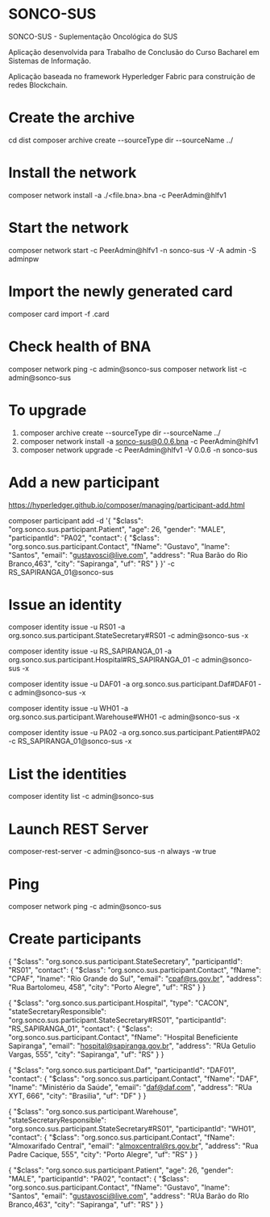 # SONCO-SUS
SONCO-SUS - Suplementação Oncológica do SUS

Aplicação desenvolvida para Trabalho de Conclusão do Curso Bacharel em Sistemas de Informação. 

Aplicação baseada no framework Hyperledger Fabric para construição de redes Blockchain.

# Create the archive
cd dist
composer archive create  --sourceType dir --sourceName ../

# Install the network
composer network install -a ./<file.bna>.bna -c PeerAdmin@hlfv1

# Start the network
composer network start -c PeerAdmin@hlfv1 -n sonco-sus -V <version>  -A admin -S adminpw

# Import the newly generated card
composer card import -f <name>.card

# Check health of BNA
composer network ping -c admin@sonco-sus
composer network list -c admin@sonco-sus

# To upgrade
1. composer archive create  --sourceType dir --sourceName ../
2. composer network install -a sonco-sus@0.0.6.bna -c PeerAdmin@hlfv1
3. composer network upgrade -c PeerAdmin@hlfv1 -V 0.0.6 -n sonco-sus


# Add a new participant
https://hyperledger.github.io/composer/managing/participant-add.html

composer participant add -d '{
  "$class": "org.sonco.sus.participant.Patient",
  "age": 26,
  "gender": "MALE",
  "participantId": "PA02",
  "contact": {
    "$class": "org.sonco.sus.participant.Contact",
    "fName": "Gustavo",
    "lname": "Santos",
    "email": "gustavosci@live.com",
    "address": "Rua Barão do Rio Branco,463",
    "city": "Sapiranga",
    "uf": "RS"
  }
}' -c RS_SAPIRANGA_01@sonco-sus

# Issue an identity
composer identity issue -u RS01 -a org.sonco.sus.participant.StateSecretary#RS01 -c admin@sonco-sus -x

composer identity issue -u RS_SAPIRANGA_01 -a org.sonco.sus.participant.Hospital#RS_SAPIRANGA_01 -c admin@sonco-sus -x

composer identity issue -u DAF01 -a org.sonco.sus.participant.Daf#DAF01 -c admin@sonco-sus -x

composer identity issue -u WH01 -a org.sonco.sus.participant.Warehouse#WH01 -c admin@sonco-sus -x

composer identity issue -u PA02 -a org.sonco.sus.participant.Patient#PA02 -c RS_SAPIRANGA_01@sonco-sus -x

# List the identities
composer identity list -c admin@sonco-sus

# Launch REST Server
composer-rest-server -c admin@sonco-sus -n always -w true

# Ping 
composer network ping -c admin@sonco-sus

# Create participants
{
  "$class": "org.sonco.sus.participant.StateSecretary",
  "participantId": "RS01",
  "contact": {
    "$class": "org.sonco.sus.participant.Contact",
    "fName": "CPAF",
    "lname": "Rio Grande do Sul",
    "email": "cpaf@rs.gov.br",
    "address": "Rua Bartolomeu, 458",
    "city": "Porto Alegre",
    "uf": "RS"
  }
}

{
  "$class": "org.sonco.sus.participant.Hospital",
  "type": "CACON",
  "stateSecretaryResponsible": "org.sonco.sus.participant.StateSecretary#RS01",
  "participantId": "RS_SAPIRANGA_01",
  "contact": {
    "$class": "org.sonco.sus.participant.Contact",
    "fName": "Hospital Beneficiente Sapiranga",
    "email": "hospital@sapiranga.gov.br",
    "address": "RUa Getulio Vargas, 555",
    "city": "Sapiranga",
    "uf": "RS"
  }
}

{
  "$class": "org.sonco.sus.participant.Daf",
  "participantId": "DAF01",
  "contact": {
    "$class": "org.sonco.sus.participant.Contact",
    "fName": "DAF",
    "lname": "Ministério da Saúde",
    "email": "daf@daf.com",
    "address": "RUa XYT, 666",
    "city": "Brasilia",
    "uf": "DF"
  }
}

{
  "$class": "org.sonco.sus.participant.Warehouse",
  "stateSecretaryResponsible": "org.sonco.sus.participant.StateSecretary#RS01",
  "participantId": "WH01",
  "contact": {
    "$class": "org.sonco.sus.participant.Contact",
    "fName": "Almoxarifado Central",
    "email": "almoxcentral@rs.gov.br",
    "address": "Rua Padre Cacique, 555",
    "city": "Porto Alegre",
    "uf": "RS"
  }
}

{
  "$class": "org.sonco.sus.participant.Patient",
  "age": 26,
  "gender": "MALE",
  "participantId": "PA02",
  "contact": {
    "$class": "org.sonco.sus.participant.Contact",
    "fName": "Gustavo",
    "lname": "Santos",
    "email": "gustavosci@live.com",
    "address": "RUa Barão do RIo Branco,463",
    "city": "Sapiranga",
    "uf": "RS"
  }
}